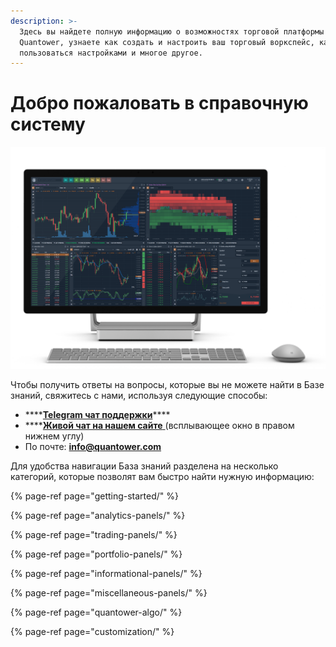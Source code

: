 ```yaml
---
description: >-
  Здесь вы найдете полную информацию о возможностях торговой платформы
  Quantower, узнаете как создать и настроить ваш торговый воркспейс, как
  пользоваться настройками и многое другое.
---
```


# Добро пожаловать в справочную систему

![](.gitbook/assets/main-workspace-for-help.png)

Чтобы получить ответы на вопросы, которые вы не можете найти в Базе знаний, свяжитесь с нами, используя следующие способы:

* \*\*\*\*[**Telegram чат поддержки**](https://t.me/quantower)\*\*\*\*
* \*\*\*\*[**Живой чат на нашем сайте** ](https://www.quantower.com/)\(всплывающее окно в правом нижнем углу\)
* По почте:  **info@quantower.com**

Для удобства навигации База знаний разделена на несколько категорий, которые позволят вам быстро найти нужную информацию:

{% page-ref page="getting-started/" %}

{% page-ref page="analytics-panels/" %}

{% page-ref page="trading-panels/" %}

{% page-ref page="portfolio-panels/" %}

{% page-ref page="informational-panels/" %}

{% page-ref page="miscellaneous-panels/" %}

{% page-ref page="quantower-algo/" %}

{% page-ref page="customization/" %}

